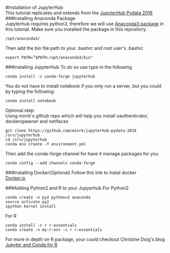 
#Installation of JupyterHub  
This tutorial replicates and extends from the [JupyterHub Pydata 2016](https://github.com/minrk/jupyterhub-pydata-2016/blob/master/JupyterHub.pdf)
###Installing Anaconda Package   
Jupyterhub requires python3, therefore we will use [Anaconda3 package](https://www.continuum.io/downloads) in this tutorial.
Make sure you installed the package in this repository. 
```
/opt/anaconda3/
```
Then add the bin file path to your .bashrc and root user's .bashrc
```{r, engine='bash', count_lines}
export PATH=”$PATH:/opt/anaconda3/bin"
```
###Installing JupyterHub
To do so use type in the following
```
conda install -c conda-forge jupyterhub
```
You do not have to install notebook if you only run a server, but you could by typing the following:
```
conda install notebook
```
Optional step:  
Using minrk's github repo which will help you install oauthenticator, dockerspawner and netifaces 
```
git clone https://github.com/minrk/jupyterhub-pydata-2016 /srv/jupyterhub
cd /srv/jupyterhub
conda env create -f environment.yml
```
Then add the conda-forge channel for have it manage packages for you
```
conda config --add channels conda-forge
```

###Installing Docker(Optional)
Follow this link to instal docker  
[Docker.io](https://docs.docker.com/engine/installation/linux/ubuntulinux/)

###Adding Python2 and R to your Jupyerhub
For Python2
```
conda create -n py2 python=2 anaconda
source activate py2
ipython kernel install
```
For R
```
conda install -c r r-essentials
conda create -n my-r-env -c r r-essentials
```
For more in depth on R package, your could checkout Christine Doig's blog [Jupyter and Conda for R](https://www.continuum.io/blog/developer/jupyter-and-conda-r)




